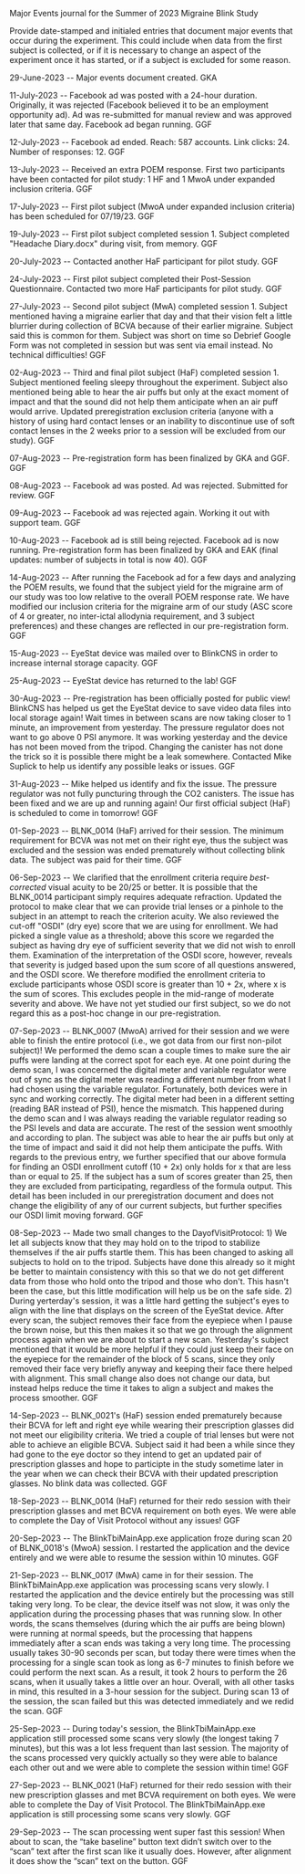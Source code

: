 Major Events journal for the Summer of 2023 Migraine Blink Study

Provide date-stamped and initialed entries that document major events that occur during the experiment. This could include when data from the first subject is collected, or if it is necessary to change an aspect of the experiment once it has started, or if a subject is excluded for some reason.

29-June-2023 -- Major events document created. GKA

11-July-2023 -- Facebook ad was posted with a 24-hour duration. Originally, it was rejected (Facebook believed it to be an employment opportunity ad). Ad was re-submitted for manual review and was approved later that same day. Facebook ad began running. GGF

12-July-2023 -- Facebook ad ended. Reach: 587 accounts. Link clicks: 24. Number of responses: 12. GGF

13-July-2023 -- Received an extra POEM response. First two participants have been contacted for pilot study: 1 HF and 1 MwoA under expanded inclusion criteria. GGF

17-July-2023 -- First pilot subject (MwoA under expanded inclusion criteria) has been scheduled for 07/19/23. GGF

19-July-2023 -- First pilot subject completed session 1. Subject completed "Headache Diary.docx" during visit, from memory. GGF

20-July-2023 -- Contacted another HaF participant for pilot study. GGF

24-July-2023 -- First pilot subject completed their Post-Session Questionnaire. Contacted two more HaF participants for pilot study. GGF

27-July-2023 -- Second pilot subject (MwA) completed session 1. Subject mentioned having a migraine earlier that day and that their vision felt a little blurrier during collection of BCVA because of their earlier migraine. Subject said this is common for them. Subject was short on time so Debrief Google Form was not completed in session but was sent via email instead. No technical difficulties! GGF

02-Aug-2023 -- Third and final pilot subject (HaF) completed session 1. Subject mentioned feeling sleepy throughout the experiment. Subject also mentioned being able to hear the air puffs but only at the exact moment of impact and that the sound did not help them anticipate when an air puff would arrive. Updated preregistration exclusion criteria (anyone with a history of using hard contact lenses or an inability to discontinue use of soft contact lenses in the 2 weeks prior to a session will be excluded from our study). GGF

07-Aug-2023 -- Pre-registration form has been finalized by GKA and GGF. GGF

08-Aug-2023 -- Facebook ad was posted. Ad was rejected. Submitted for review. GGF

09-Aug-2023 -- Facebook ad was rejected again. Working it out with support team. GGF

10-Aug-2023 -- Facebook ad is still being rejected. Facebook ad is now running. Pre-registration form has been finalized by GKA and EAK (final updates: number of subjects in total is now 40). GGF

14-Aug-2023 -- After running the Facebook ad for a few days and analyzing the POEM results, we found that the subject yield for the migraine arm of our study was too low relative to the overall POEM response rate. We have modified our inclusion criteria for the migraine arm of our study (ASC score of 4 or greater, no inter-ictal allodynia requirement, and 3 subject preferences) and these changes are reflected in our pre-registration form. GGF

15-Aug-2023 -- EyeStat device was mailed over to BlinkCNS in order to increase internal storage capacity. GGF

25-Aug-2023 -- EyeStat device has returned to the lab! GGF

30-Aug-2023 -- Pre-registration has been officially posted for public view! BlinkCNS has helped us get the EyeStat device to save video data files into local storage again! Wait times in between scans are now taking closer to 1 minute, an improvement from yesterday. The pressure regulator does not want to go above 0 PSI anymore. It was working yesterday and the device has not been moved from the tripod. Changing the canister has not done the trick so it is possible there might be a leak somewhere. Contacted Mike Suplick to help us identify any possible leaks or issues. GGF

31-Aug-2023 -- Mike helped us identify and fix the issue. The pressure regulator was not fully puncturing through the CO2 canisters. The issue has been fixed and we are up and running again! Our first official subject (HaF) is scheduled to come in tomorrow! GGF

01-Sep-2023 -- BLNK_0014 (HaF) arrived for their session. The minimum requirement for BCVA was not met on their right eye, thus the subject was excluded and the session was ended prematurely without collecting blink data. The subject was paid for their time. GGF

06-Sep-2023 -- We clarified that the enrollment criteria require *best-corrected* visual acuity to be 20/25 or better. It is possible that the BLNK_0014 participant simply requires adequate refraction. Updated the protocol to make clear that we can provide trial lenses or a pinhole to the subject in an attempt to reach the criterion acuity. We also reviewed the cut-off "OSDI" (dry eye) score that we are using for enrollment. We had picked a single value as a threshold; above this score we regarded the subject as having dry eye of sufficient severity that we did not wish to enroll them. Examination of the interpretation of the OSDI score, however, reveals that severity is judged based upon the sum score of all questions answered, and the OSDI score. We therefore modified the enrollment criteria to exclude participants whose OSDI score is greater than 10 + 2x, where x is the sum of scores. This excludes people in the mid-range of moderate severity and above. We have not yet studied our first subject, so we do not regard this as a post-hoc change in our pre-registration.

07-Sep-2023 -- BLNK_0007 (MwoA) arrived for their session and we were able to finish the entire protocol (i.e., we got data from our first non-pilot subject)! We performed the demo scan a couple times to make sure the air puffs were landing at the correct spot for each eye. At one point during the demo scan, I was concerned the digital meter and variable regulator were out of sync as the digital meter was reading a different number from what I had chosen using the variable regulator. Fortunately, both devices were in sync and working correctly. The digital meter had been in a different setting (reading BAR instead of PSI), hence the mismatch. This happened during the demo scan and I was always reading the variable regulator reading so the PSI levels and data are accurate. The rest of the session went smoothly and according to plan. The subject was able to hear the air puffs but only at the time of impact and said it did not help them anticipate the puffs. With regards to the previous entry, we further specified that our above formula for finding an OSDI enrollment cutoff (10 + 2x) only holds for x that are less than or equal to 25. If the subject has a sum of scores greater than 25, then they are excluded from participating, regardless of the formula output. This detail has been included in our preregistration document and does not change the eligibility of any of our current subjects, but further specifies our OSDI limit moving forward. GGF

08-Sep-2023 -- Made two small changes to the DayofVisitProtocol: 1) We let all subjects know that they may hold on to the tripod to stabilize themselves if the air puffs startle them. This has been changed to asking all subjects to hold on to the tripod. Subjects have done this already so it might be better to maintain consistency with this so that we do not get different data from those who hold onto the tripod and those who don't. This hasn't been the case, but this little modification will help us be on the safe side. 2) During yerterday's session, it was a little hard getting the subject's eyes to align with the line that displays on the screen of the EyeStat device. After every scan, the subject removes their face from the eyepiece when I pause the brown noise, but this then makes it so that we go through the alignment process again when we are about to start a new scan. Yesterday's subject mentioned that it would be more helpful if they could just keep their face on the eyepiece for the remainder of the block of 5 scans, since they only removed their face very briefly anyway and keeping their face there helped with alignment. This small change also does not change our data, but instead helps reduce the time it takes to align a subject and makes the process smoother. GGF

14-Sep-2023 -- BLNK_0021's (HaF) session ended prematurely because their BCVA for left and right eye while wearing their prescription glasses did not meet our eligibility criteria. We tried a couple of trial lenses but were not able to achieve an eligible BCVA. Subject said it had been a while since they had gone to the eye doctor so they intend to get an updated pair of prescription glasses and hope to participte in the study sometime later in the year when we can check their BCVA with their updated prescription glasses. No blink data was collected. GGF

18-Sep-2023 -- BLNK_0014 (HaF) returned for their redo session with their prescription glasses and met BCVA requirement on both eyes. We were able to complete the Day of Visit Protocol without any issues! GGF

20-Sep-2023 -- The BlinkTbiMainApp.exe application froze during scan 20 of BLNK_0018's (MwoA) session. I restarted the application and the device entirely and we were able to resume the session within 10 minutes. GGF

21-Sep-2023 -- BLNK_0017 (MwA) came in for their session. The BlinkTbiMainApp.exe application was processing scans very slowly. I restarted the application and the device entirely but the processing was still taking very long. To be clear, the device itself was not slow, it was only the application during the processing phases that was running slow. In other words, the scans themselves (during which the air puffs are being blown) were running at normal speeds, but the processing that happens immediately after a scan ends was taking a very long time. The processing usually takes 30-90 seconds per scan, but today there were times when the processing for a single scan took as long as 6-7 minutes to finish before we could perform the next scan. As a result, it took 2 hours to perform the 26 scans, when it usually takes a little over an hour. Overall, with all other tasks in mind, this resulted in a 3-hour session for the subject. During scan 13 of the session, the scan failed but this was detected immediately and we redid the scan. GGF

25-Sep-2023 -- During today's session, the BlinkTbiMainApp.exe application still processed some scans very slowly (the longest taking 7 minutes), but this was a lot less frequent than last session. The majority of the scans processed very quickly actually so they were able to balance each other out and we were able to complete the session within time! GGF

27-Sep-2023 -- BLNK_0021 (HaF) returned for their redo session with their new prescription glasses and met BCVA requirement on both eyes. We were able to complete the Day of Visit Protocol. The BlinkTbiMainApp.exe application is still processing some scans very slowly. GGF

29-Sep-2023 -- The scan processing went super fast this session! When about to scan, the “take baseline” button text didn’t switch over to the “scan” text after the first scan like it usually does. However, after alignment it does show the “scan” text on the button. GGF
